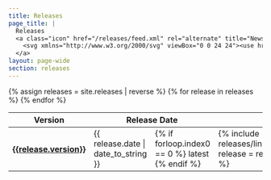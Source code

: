 ```yaml
---
title: Releases
page_title: |
  Releases
  <a class="icon" href="/releases/feed.xml" rel="alternate" title="Newsfeed for Crystal releases" aria-label="Releases newsfeed" type="application/atom+xml">
    <svg xmlns="http://www.w3.org/2000/svg" viewBox="0 0 24 24"><use href="#icon-rss"></use></svg>
  </a>
layout: page-wide
section: releases
---
```

<table class="releases">
  <thead>
    <tr>
      <th scope="col">Version</th>
      <th scope="col" colspan="2">Release Date</th>
      <th scope="col" aria-label="Links"></th>
    </tr>
  </thead>
  <tbody>
    {% assign releases = site.releases | reverse %}
    {% for release in releases %}
      <tr {% if forloop.index0 == 0 %}class="latest-release"{% endif %}>
        <th scope="row"><a href="{{ release.url }}">{{release.version}}</a></th>
        <td class="release-date">
          <time datetime="{{ release.date | date: '%F' }}">{{ release.date | date_to_string }}</time>
        </td>
        <td>
          {% if forloop.index0 == 0 %}
            <span class="pill">latest</span>
          {% endif %}
        </td>
        <td>
          {% include releases/links.html release = release %}
        </td>
    {% endfor %}
  </tbody>
</table>
